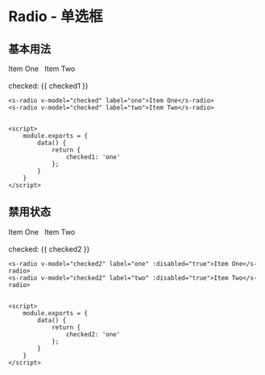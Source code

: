 # Radio - 单选框

## 基本用法
<div class="demo">
    <div>
        <s-radio v-model="checked1" label="one">Item One</s-radio>
        &nbsp;
        <s-radio v-model="checked1" label="two">Item Two</s-radio>
        <br><br>
        checked: {{ checked1 }}
    </div>
</div>


```
<s-radio v-model="checked" label="one">Item One</s-radio>
<s-radio v-model="checked" label="two">Item Two</s-radio>


<script>
    module.exports = {
        data() {
            return {
                checked1: 'one'
            };
        }
    }
</script>
```

## 禁用状态

<div class="demo">
    <div>
        <s-radio v-model="checked2" label="one" :disabled="true">Item One</s-radio>
        &nbsp;
        <s-radio v-model="checked2" label="two" :disabled="true">Item Two</s-radio>
        <br><br>
        checked: {{ checked2 }}
    </div>
</div>

```
<s-radio v-model="checked2" label="one" :disabled="true">Item One</s-radio>
<s-radio v-model="checked2" label="two" :disabled="true">Item Two</s-radio>


<script>
    module.exports = {
        data() {
            return {
                checked2: 'one'
            };
        }
    }
</script>
```


<script>
    module.exports = {
        data() {
            return {
                checked1: 'one',
                checked2: 'one'
            };
        }
    }
</script>


